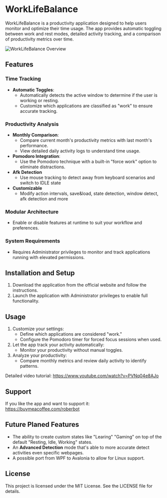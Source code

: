 # WorkLifeBalance

WorkLifeBalance is a productivity application designed to help users monitor and optimize their time usage. The app provides automatic toggling between work and rest modes, detailed activity tracking, and a comparison of productivity metrics over time.

![WorkLifeBalance Overview](Assets/WorkLifeBalanceThumb.png)

## Features

### Time Tracking
- **Automatic Toggles**:
  - Automatically detects the active window to determine if the user is working or resting.
  - Customize which applications are classified as "work" to ensure accurate tracking.

### Productivity Analysis
- **Monthly Comparison**:
  - Compare current month's productivity metrics with last month's performance.
  - View detailed daily activity logs to understand time usage.
- **Pomodoro Integration**:
  - Use the Pomodoro technique with a built-in "force work" option to eliminate distractions.
- **Afk Detection**
  -  Use mouse tracking to detect away from keyboard scenarios and switch to IDLE state
- **Customizable**
  -  Modify action intervals, save&load, state detection, window detect, afk detection and more

### Modular Architecture
- Enable or disable features at runtime to suit your workflow and preferences.

### System Requirements
- Requires Administrator privileges to monitor and track applications running with elevated permissions.

## Installation and Setup

1. Download the application from the official website and follow the instructions.
3. Launch the application with Administrator privileges to enable full functionality.

## Usage

1. Customize your settings:
   - Define which applications are considered "work."
   - Configure the Pomodoro timer for forced focus sessions when used.
2. Let the app track your activity automatically:
   - Monitor your productivity without manual toggles.
3. Analyze your productivity:
   - Compare monthly metrics and review daily activity to identify patterns.

Detailed video tutorial:
https://www.youtube.com/watch?v=PVNq04e8AJo

## Support
If you like the app and want to support it:
https://buymeacoffee.com/roberbot

## Future Planed Features
- The ability to create custom states like "Learing" "Gaming" on top of the default "Resting, Idle, Working" states.
- An **Advanced Detection** mode that's able to more accurate detect activities even specific webpages.
- A possible port from WPF to Avalonia to allow for Linux support.  

## License
This project is licensed under the MIT License. See the LICENSE file for details.
